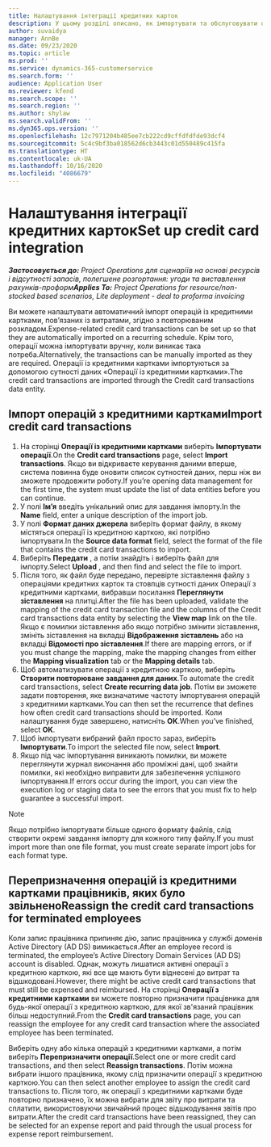 ```yaml
---
title: Налаштування інтеграції кредитних карток
description: У цьому розділі описано, як імпортувати та обслуговувати операції із кредитними картками, пов'язані з витратами.
author: suvaidya
manager: AnnBe
ms.date: 09/23/2020
ms.topic: article
ms.prod: ''
ms.service: dynamics-365-customerservice
ms.search.form: ''
audience: Application User
ms.reviewer: kfend
ms.search.scope: ''
ms.search.region: ''
ms.author: shylaw
ms.search.validFrom: ''
ms.dyn365.ops.version: ''
ms.openlocfilehash: 12c7971204b485ee7cb222cd9cffdfdfde93dcf4
ms.sourcegitcommit: 5c4c9bf3ba018562d6cb3443c01d550489c415fa
ms.translationtype: HT
ms.contentlocale: uk-UA
ms.lasthandoff: 10/16/2020
ms.locfileid: "4086679"
---
```

# <a name="set-up-credit-card-integration"></a><span data-ttu-id="9027a-103">Налаштування інтеграції кредитних карток</span><span class="sxs-lookup"><span data-stu-id="9027a-103">Set up credit card integration</span></span>

<span data-ttu-id="9027a-104">_**Застосовується до:** Project Operations для сценаріїв на основі ресурсів і відсутності запасів, полегшене розгортання: угоди та виставлення рахунків-проформ_</span><span class="sxs-lookup"><span data-stu-id="9027a-104">_**Applies To:** Project Operations for resource/non-stocked based scenarios, Lite deployment - deal to proforma invoicing_</span></span>

<span data-ttu-id="9027a-105">Ви можете налаштувати автоматичний імпорт операцій із кредитними картками, пов’язаних із витратами, згідно з повторюваним розкладом.</span><span class="sxs-lookup"><span data-stu-id="9027a-105">Expense-related credit card transactions can be set up so that they are automatically imported on a recurring schedule.</span></span> <span data-ttu-id="9027a-106">Крім того, операції можна імпортувати вручну, коли виникає така потреба.</span><span class="sxs-lookup"><span data-stu-id="9027a-106">Alternatively, the transactions can be manually imported as they are required.</span></span> <span data-ttu-id="9027a-107">Операції із кредитними картками імпортуються за допомогою сутності даних «Операції із кредитними картками».</span><span class="sxs-lookup"><span data-stu-id="9027a-107">The credit card transactions are imported through the Credit card transactions data entity.</span></span>

## <a name="import-credit-card-transactions"></a><span data-ttu-id="9027a-108">Імпорт операцій з кредитними картками</span><span class="sxs-lookup"><span data-stu-id="9027a-108">Import credit card transactions</span></span>

1. <span data-ttu-id="9027a-109">На сторінці **Операції із кредитними картками** виберіть **Імпортувати операції**.</span><span class="sxs-lookup"><span data-stu-id="9027a-109">On the **Credit card transactions** page, select **Import transactions**.</span></span> <span data-ttu-id="9027a-110">Якщо ви відкриваєте керування даними вперше, система повинна буде оновити список сутностей даних, перш ніж ви зможете продовжити роботу.</span><span class="sxs-lookup"><span data-stu-id="9027a-110">If you’re opening data management for the first time, the system must update the list of data entities before you can continue.</span></span>
2. <span data-ttu-id="9027a-111">У полі **Ім’я** введіть унікальний опис для завдання імпорту.</span><span class="sxs-lookup"><span data-stu-id="9027a-111">In the **Name** field, enter a unique description of the import job.</span></span>
3. <span data-ttu-id="9027a-112">У полі **Формат даних джерела** виберіть формат файлу, в якому містяться операції із кредитною карткою, які потрібно імпортувати.</span><span class="sxs-lookup"><span data-stu-id="9027a-112">In the **Source data format** field, select the format of the file that contains the credit card transactions to import.</span></span>
4. <span data-ttu-id="9027a-113">Виберіть **Передати** , а потім знайдіть і виберіть файл для імпорту.</span><span class="sxs-lookup"><span data-stu-id="9027a-113">Select **Upload** , and then find and select the file to import.</span></span>
5. <span data-ttu-id="9027a-114">Після того, як файл буде передано, перевірте зіставлення файлу з операціями кредитних карток та стовпців сутності даних Операції з кредитними картками, вибравши посилання **Переглянути зіставлення** на плитці.</span><span class="sxs-lookup"><span data-stu-id="9027a-114">After the file has been uploaded, validate the mapping of the credit card transaction file and the columns of the Credit card transactions data entity by selecting the **View map** link on the tile.</span></span> <span data-ttu-id="9027a-115">Якщо є помилки зіставлення або якщо потрібно змінити зіставлення, змініть зіставлення на вкладці **Відображення зіставлень** або на вкладці **Відомості про зіставлення**.</span><span class="sxs-lookup"><span data-stu-id="9027a-115">If there are mapping errors, or if you must change the mapping, make the mapping changes from either the **Mapping visualization** tab or the **Mapping details** tab.</span></span>
6. <span data-ttu-id="9027a-116">Щоб автоматизувати операції з кредитною карткою, виберіть **Створити повторюване завдання для даних**.</span><span class="sxs-lookup"><span data-stu-id="9027a-116">To automate the credit card transactions, select **Create recurring data job**.</span></span> <span data-ttu-id="9027a-117">Потім ви зможете задати повторення, яке визначатиме частоту імпортування операцій з кредитними картками.</span><span class="sxs-lookup"><span data-stu-id="9027a-117">You can then set the recurrence that defines how often credit card transactions should be imported.</span></span> <span data-ttu-id="9027a-118">Коли налаштування буде завершено, натисніть **OK**.</span><span class="sxs-lookup"><span data-stu-id="9027a-118">When you’ve finished, select **OK**.</span></span>
7. <span data-ttu-id="9027a-119">Щоб імпортувати вибраний файл просто зараз, виберіть **Імпортувати**.</span><span class="sxs-lookup"><span data-stu-id="9027a-119">To import the selected file now, select **Import**.</span></span>
8. <span data-ttu-id="9027a-120">Якщо під час імпортування виникають помилки, ви можете переглянути журнал виконання або проміжні дані, щоб знайти помилки, які необхідно виправити для забезпечення успішного імпортування.</span><span class="sxs-lookup"><span data-stu-id="9027a-120">If errors occur during the import, you can view the execution log or staging data to see the errors that you must fix to help guarantee a successful import.</span></span>

> [!NOTE]
> <span data-ttu-id="9027a-121">Якщо потрібно імпортувати більше одного формату файлів, слід створити окремі завдання імпорту для кожного типу файлу.</span><span class="sxs-lookup"><span data-stu-id="9027a-121">If you must import more than one file format, you must create separate import jobs for each format type.</span></span>

## <a name="reassign-the-credit-card-transactions-for-terminated-employees"></a><span data-ttu-id="9027a-122">Перепризначення операцій із кредитними картками працівників, яких було звільнено</span><span class="sxs-lookup"><span data-stu-id="9027a-122">Reassign the credit card transactions for terminated employees</span></span>

<span data-ttu-id="9027a-123">Коли запис працівника припиняє дію, запис працівника у службі доменів Active Directory (AD DS) вимикається.</span><span class="sxs-lookup"><span data-stu-id="9027a-123">After an employee record is terminated, the employee’s Active Directory Domain Services (AD DS) account is disabled.</span></span> <span data-ttu-id="9027a-124">Однак, можуть лишатися активні операції з кредитною карткою, які все ще мають бути віднесені до витрат та відшкодовані.</span><span class="sxs-lookup"><span data-stu-id="9027a-124">However, there might be active credit card transactions that must still be expensed and reimbursed.</span></span> <span data-ttu-id="9027a-125">На сторінці **Операції з кредитними картками** ви можете повторно призначити працівника для будь-якої операції з кредитною карткою, для якої зв'язаний працівник більш недоступний.</span><span class="sxs-lookup"><span data-stu-id="9027a-125">From the **Credit card transactions** page, you can reassign the employee for any credit card transaction where the associated employee has been terminated.</span></span>

<span data-ttu-id="9027a-126">Виберіть одну або кілька операцій з кредитними картками, а потім виберіть **Перепризначити операції**.</span><span class="sxs-lookup"><span data-stu-id="9027a-126">Select one or more credit card transactions, and then select **Reassign transactions**.</span></span> <span data-ttu-id="9027a-127">Потім можна вибрати іншого працівника, якому слід призначити операції з кредитною карткою.</span><span class="sxs-lookup"><span data-stu-id="9027a-127">You can then select another employee to assign the credit card transactions to.</span></span> <span data-ttu-id="9027a-128">Після того, як операції з кредитними картками буде повторно призначено, їх можна вибрати для звіту про витрати та сплатити, використовуючи звичайний процес відшкодування звітів про витрати.</span><span class="sxs-lookup"><span data-stu-id="9027a-128">After the credit card transactions have been reassigned, they can be selected for an expense report and paid through the usual process for expense report reimbursement.</span></span>

